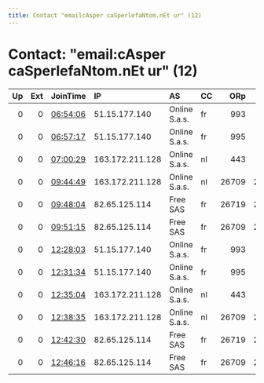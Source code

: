 ```yaml
---
title: Contact "emailcAsper caSperlefaNtom.nEt ur" (12)
---
```


# Contact: "email:cAsper caSperlefaNtom.nEt ur" (12)

|   Up |   Ext | JoinTime                                                                                            | IP              | AS            | CC   |   ORp |   Dirp | OS    | Version   | Nickname   |   eFamMembers |
|-----:|------:|:----------------------------------------------------------------------------------------------------|:----------------|:--------------|:-----|------:|-------:|:------|:----------|:-----------|--------------:|
|    0 |     0 | [06:54:06](https://metrics.torproject.org/rs.html#details/163C38CB9FD4D345C151DA3A97486D4C961E310B) | 51.15.177.140   | Online S.a.s. | fr   |   993 |    143 | Linux | 0.4.4.6   | Casper10   |             1 |
|    0 |     0 | [06:57:17](https://metrics.torproject.org/rs.html#details/596726B132ECA9E857E762D97DB8BB2A2F5A2470) | 51.15.177.140   | Online S.a.s. | fr   |   995 |    110 | Linux | 0.4.4.6   | Casper11   |             1 |
|    0 |     0 | [07:00:29](https://metrics.torproject.org/rs.html#details/9F0EE668F2306A2478323ABCF67B31C1CC4588F0) | 163.172.211.128 | Online S.a.s. | nl   |   443 |     80 | Linux | 0.4.3.7   | Casper12   |             1 |
|    0 |     0 | [09:44:49](https://metrics.torproject.org/rs.html#details/F356503CE4C899F40F07D5EE1B7EB84D1B10259D) | 163.172.211.128 | Online S.a.s. | nl   | 26709 |  26710 | Linux | 0.4.3.7   | Casper13   |             1 |
|    0 |     0 | [09:48:04](https://metrics.torproject.org/rs.html#details/18EE354486D283C8863EE229B9EE6CFFE89F311E) | 82.65.125.114   | Free SAS      | fr   | 26719 |  26720 | Linux | 0.4.4.6   | Casper14   |             1 |
|    0 |     0 | [09:51:15](https://metrics.torproject.org/rs.html#details/E2EBC7143098CE5F8B8F4DCBBED6146D475C6B67) | 82.65.125.114   | Free SAS      | fr   | 26709 |  26710 | Linux | 0.4.4.6   | Casper15   |             1 |
|    0 |     0 | [12:28:03](https://metrics.torproject.org/rs.html#details/A1F676E0E78040E5538BD474E9B403AECBC5E332) | 51.15.177.140   | Online S.a.s. | fr   |   993 |    143 | Linux | 0.4.4.6   | Casper10   |             1 |
|    0 |     0 | [12:31:34](https://metrics.torproject.org/rs.html#details/ED85B4E1AB8833BB03A09D67058BF655141A2D60) | 51.15.177.140   | Online S.a.s. | fr   |   995 |    110 | Linux | 0.4.4.6   | Casper11   |             1 |
|    0 |     0 | [12:35:04](https://metrics.torproject.org/rs.html#details/01A73671F2E4D2971379AB4F56EA0FF96C1927B2) | 163.172.211.128 | Online S.a.s. | nl   |   443 |     80 | Linux | 0.4.3.7   | Casper12   |             1 |
|    0 |     0 | [12:38:35](https://metrics.torproject.org/rs.html#details/E2276E3549DFDA8360042B15C0FDDF9C592A8205) | 163.172.211.128 | Online S.a.s. | nl   | 26709 |  26710 | Linux | 0.4.3.7   | Casper13   |             1 |
|    0 |     0 | [12:42:30](https://metrics.torproject.org/rs.html#details/A59505294F1A43B7CA78F4A555A003626EE37E58) | 82.65.125.114   | Free SAS      | fr   | 26719 |  26720 | Linux | 0.4.4.6   | Casper14   |             1 |
|    0 |     0 | [12:46:16](https://metrics.torproject.org/rs.html#details/0F9964EA27CB79828655B465EA2870EA0CC8BC14) | 82.65.125.114   | Free SAS      | fr   | 26709 |  26710 | Linux | 0.4.4.6   | Casper15   |             1 |
